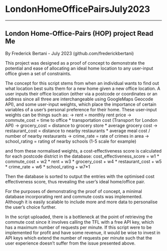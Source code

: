 # LondonHomeOfficePairsJuly2023

----------------------------------------------
London Home-Office-Pairs (HOP) project Read Me
----------------------------------------------

By Frederick Bertani - July 2023 (github.com/frederickbertani)

This project was designed as a proof of concept to demonstrate the potential and ease of allocating an ideal home location to any user-input office given a set of constraints.

The concept for this script stems from when an individual wants to find out what location best suits them for a new home given a new office location. 
A user inputs their office location (either via a postcode or coordinates or an address since all three are interchangeable using GoogleMaps Geocode API), and some user-input weights, which place the importance of certain variables of a user’s personal preference for their home. 
These user-input weights can be things such as:
-> rent = monthly rent price
-> commute_cost = time to office * transportation cost (Transport for London API)
-> grocery_cost = distance to grocery store * average grocery cost
-> restaurant_cost =  distance to nearby restaurants * average meal cost / number of nearby restaurants
-> crime_rate = rate of crimes in area
-> school_rating = rating of nearby schools (1-5 scale for example)

and from these normalised weights, a cost-effectiveness score is calculated for each postcode district in the database:
cost_effectiveness_score = w1 * commute_cost + w2 * rent + w3 * grocery_cost + w4 * restaurant_cost + w5 * crime_rate + w6 * school_rating + w7*1

Then the database is sorted to output the entries with the optimised cost effectiveness score, thus revealing the user’s ideal home/office pair.

For the purposes of demonstrating the proof of concept, a minimal database incorporating rent and commute costs was implemented.
Although it is easily scalable to include more and more data to personalise the user’s choice further.

In the script uploaded, there is a bottleneck at the point of retrieving the commute cost since it involves calling the TFL with a free API key, which has a maximum number of requests per minute. If this script were to be implemented for profit and have some revenue, it would be wise to invest in API keys which extend the number of requests per minute such that the user experience doesn’t suffer from the issue presented above.
